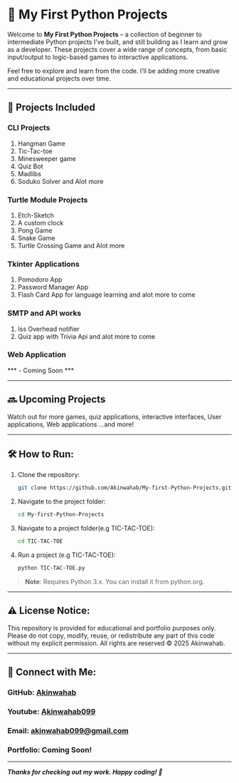 # 🐍 My First Python Projects

Welcome to **My First Python Projects** – a collection of beginner to intermediate Python projects I've built, and still building  as I learn and grow as a developer. 
These projects cover a wide range of concepts, from basic input/output to logic-based games to interactive applications.

Feel free to explore and learn from the code. I’ll be adding more creative and educational projects over time.

---

## 📁 Projects Included

 ### CLI Projects 
 1. Hangman Game
 2. Tic-Tac-toe
 3. Minesweeper game
 4. Quiz Bot
 5. Madlibs
 6. Soduko Solver
and Alot more

 ### Turtle Module Projects 
 1. Etch-Sketch
 2. A custom clock
 3. Pong Game
 4. Snake Game
 5. Turtle Crossing Game
and Alot more

### Tkinter Applications
1. Pomodoro App
2. Password Manager App
3. Flash Card App for language learning
and alot more to come

### SMTP and API works
1. Iss Overhead notifier
2. Quiz app with Trivia Api
and alot more to come

### Web Application 
*** - Coming Soon ***

---

## 🔜 Upcoming Projects

Watch out for more games, quiz applications, interactive interfaces, User applications, Web applications 
...and more!

---

## 🛠️ How to Run:
1. Clone the repository:
   ```bash
   git clone https://github.com/Akinwahab/My-first-Python-Projects.git
2. Navigate to the project folder:
   ```bash
   cd My-first-Python-Projects
3. Navigate to a project folder(e.g TIC-TAC-TOE):
   ```bash
   cd TIC-TAC-TOE
4. Run a project (e.g TIC-TAC-TOE):
   ```bash
   python TIC-TAC-TOE.py   
> **Note**: Requires Python 3.x. You can install it from python.org.

---

## ⚠️ License Notice:
This repository is provided for educational and portfolio purposes only.
Please do not copy, modify, reuse, or redistribute any part of this code without my explicit permission.
All rights are reserved © 2025 Akinwahab.

---

## 🔗 Connect with Me:
### GitHub: [Akinwahab](https://github.com/Akinwahab)
### Youtube: [Akinwahab099](https://www.youtube.com/@Akinwahab099)
### Email: [akinwahab099@gmail.com](102009aki@gmail.com)
### Portfolio: Coming Soon!

---

***Thanks for checking out my work. Happy coding! 🚀***



